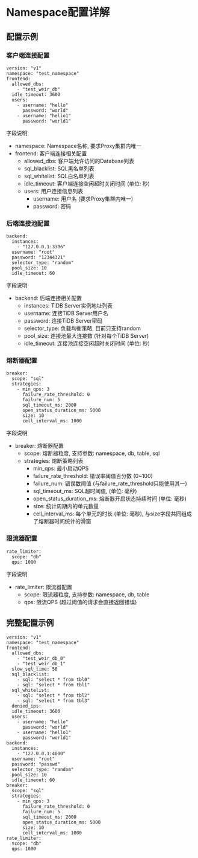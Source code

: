 # Namespace配置详解

## 配置示例

### 客户端连接配置

```
version: "v1"
namespace: "test_namespace"
frontend:
  allowed_dbs:
    - "test_weir_db"
  idle_timeout: 3600
  users:
    - username: "hello"
      password: "world"
    - username: "hello1"
      password: "world1"
```

字段说明

- namespace: Namespace名称, 要求Proxy集群内唯一
- frontend: 客户端连接相关配置
  - allowed_dbs: 客户端允许访问的Database列表
  - sql_blacklist: SQL黑名单列表
  - sql_whitelist: SQL白名单列表
  - idle_timeout: 客户端连接空闲超时关闭时间 (单位: 秒)
  - users: 用户连接信息列表
    - username: 用户名 (要求Proxy集群内唯一)
    - password: 密码

### 后端连接池配置

```
backend:
  instances:
    - "127.0.0.1:3306"
  username: "root"
  password: "12344321"
  selector_type: "random"
  pool_size: 10
  idle_timeout: 60
```

字段说明

- backend: 后端连接相关配置
  - instances: TiDB Server实例地址列表
  - username: 连接TiDB Server用户名
  - password: 连接TiDB Server密码
  - selector_type: 负载均衡策略, 目前只支持random
  - pool_size: 连接池最大连接数 (针对每个TiDB Server)
  - idle_timeout: 连接池连接空闲超时关闭时间 (单位: 秒)

### 熔断器配置

```
breaker:
  scope: "sql"
  strategies:
    - min_qps: 3
      failure_rate_threshold: 0
      failure_num: 5
      sql_timeout_ms: 2000
      open_status_duration_ms: 5000
      size: 10
      cell_interval_ms: 1000
```

字段说明

- breaker: 熔断器配置
  - scope: 熔断器粒度, 支持参数: namespace, db, table, sql
  - strategies: 熔断策略列表
    - min_qps: 最小启动QPS
    - failure_rate_threshold: 错误率阈值百分数 (0~100)
    - failure_num: 错误数阈值 (与failure_rate_threshold只能使用其一)
    - sql_timeout_ms: SQL超时阈值, (单位: 毫秒)
    - open_status_duration_ms: 熔断器开启状态持续时间 (单位: 毫秒)
    - size: 统计周期内的单元数量
    - cell_interval_ms: 每个单元的时长 (单位: 毫秒), 与size字段共同组成了熔断器时间统计的滑窗

### 限流器配置

```
rate_limiter:
  scope: "db"
  qps: 1000
```

字段说明

- rate_limiter: 限流器配置
  - scope: 限流器粒度, 支持参数: namespace, db, table
  - qps: 限流QPS (超过阈值的请求会直接返回错误)

## 完整配置示例

```
version: "v1"
namespace: "test_namespace"
frontend:
  allowed_dbs:
    - "test_weir_db_0"
    - "test_weir_db_1"
  slow_sql_time: 50
  sql_blacklist:
    - sql: "select * from tbl0"
    - sql: "select * from tbl1"
  sql_whitelist:
    - sql: "select * from tbl2"
    - sql: "select * from tbl3"
  denied_ips:
  idle_timeout: 3600
  users:
    - username: "hello"
      password: "world"
    - username: "hello1"
      password: "world1"
backend:
  instances:
    - "127.0.0.1:4000"
  username: "root"
  password: "passwd"
  selector_type: "random"
  pool_size: 10
  idle_timeout: 60
breaker:
  scope: "sql"
  strategies:
    - min_qps: 3
      failure_rate_threshold: 0
      failure_num: 5
      sql_timeout_ms: 2000
      open_status_duration_ms: 5000
      size: 10
      cell_interval_ms: 1000
rate_limiter:
  scope: "db"
  qps: 1000
```
